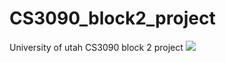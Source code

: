 # CS3090_block2_project
University of utah CS3090 block 2 project
<img src="https://capsule-render.vercel.app/api?type=wave&color=FFFFFF&height=100&section=header&text=CS3090_block2_part_1&fontSize=150" />
